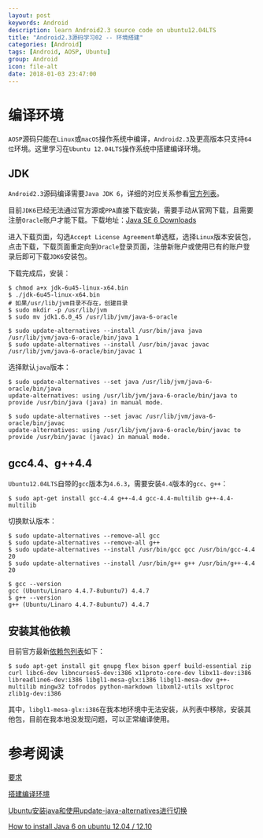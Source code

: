 ```yaml
---
layout: post
keywords: Android
description: learn Android2.3 source code on ubuntu12.04LTS
title: "Android2.3源码学习02 -- 环境搭建"
categories: [Android]
tags: [Android, AOSP, Ubuntu]
group: Android
icon: file-alt
date: 2018-01-03 23:47:00
---
```


# 编译环境

`AOSP`源码只能在`Linux`或`macOS`操作系统中编译，`Android2.3`及更高版本只支持`64位`环境。这里学习在`Ubuntu 12.04LTS`操作系统中搭建编译环境。

## JDK

`Android2.3`源码编译需要`Java JDK 6`，详细的对应关系参看[官方列表](https://source.android.com/source/requirements#jdk)。

目前`JDK6`已经无法通过官方源或`PPA`直接下载安装，需要手动从官网下载，且需要注册`Oracle`账户才能下载。下载地址：[Java SE 6 Downloads](http://www.oracle.com/technetwork/java/javase/downloads/java-archive-downloads-javase6-419409.html)

<!--excerpt-->

进入下载页面，勾选`Accept License Agreement`单选框，选择`Linux`版本安装包，点击下载，下载页面重定向到`Oracle`登录页面，注册新账户或使用已有的账户登录后即可下载`JDK6`安装包。

下载完成后，安装：

    $ chmod a+x jdk-6u45-linux-x64.bin
    $ ./jdk-6u45-linux-x64.bin
    # 如果/usr/lib/jvm目录不存在，创建目录
    $ sudo mkdir -p /usr/lib/jvm
    $ sudo mv jdk1.6.0_45 /usr/lib/jvm/java-6-oracle

    $ sudo update-alternatives --install /usr/bin/java java /usr/lib/jvm/java-6-oracle/bin/java 1
    $ sudo update-alternatives --install /usr/bin/javac javac /usr/lib/jvm/java-6-oracle/bin/javac 1

选择默认`java`版本：

    $ sudo update-alternatives --set java /usr/lib/jvm/java-6-oracle/bin/java
    update-alternatives: using /usr/lib/jvm/java-6-oracle/bin/java to provide /usr/bin/java (java) in manual mode.

    $ sudo update-alternatives --set javac /usr/lib/jvm/java-6-oracle/bin/javac
    update-alternatives: using /usr/lib/jvm/java-6-oracle/bin/javac to provide /usr/bin/javac (javac) in manual mode.

## gcc4.4、g++4.4

`Ubuntu12.04LTS`自带的`gcc`版本为`4.6.3`，需要安装`4.4`版本的`gcc`、`g++`：

    $ sudo apt-get install gcc-4.4 g++-4.4 gcc-4.4-multilib g++-4.4-multilib

切换默认版本：

    $ sudo update-alternatives --remove-all gcc
    $ sudo update-alternatives --remove-all g++
    $ sudo update-alternatives --install /usr/bin/gcc gcc /usr/bin/gcc-4.4 20
    $ sudo update-alternatives --install /usr/bin/g++ g++ /usr/bin/g++-4.4 20

    $ gcc --version
    gcc (Ubuntu/Linaro 4.4.7-8ubuntu7) 4.4.7
    $ g++ --version
    g++ (Ubuntu/Linaro 4.4.7-8ubuntu7) 4.4.7

## 安装其他依赖

目前官方最新[依赖包列表](https://source.android.com/source/initializing#installing-required-packages-ubuntu-1204)如下：

    $ sudo apt-get install git gnupg flex bison gperf build-essential zip curl libc6-dev libncurses5-dev:i386 x11proto-core-dev libx11-dev:i386 libreadline6-dev:i386 libgl1-mesa-glx:i386 libgl1-mesa-dev g++-multilib mingw32 tofrodos python-markdown libxml2-utils xsltproc zlib1g-dev:i386

其中，`libgl1-mesa-glx:i386`在我本地环境中无法安装，从列表中移除，安装其他包，目前在我本地没发现问题，可以正常编译使用。

# 参考阅读

[要求](https://source.android.com/source/requirements)

[搭建编译环境](https://source.android.com/source/initializing)

[Ubuntu安装java和使用update-java-alternatives进行切换](https://faner.gitlab.io/blog/2017/07/22/ubuntu%E5%AE%89%E8%A3%85%E5%92%8C%E5%88%87%E6%8D%A2JDK/)

[How to install Java 6 on ubuntu 12.04 / 12.10](https://warpedtimes.wordpress.com/2012/11/22/how-to-install-java-6-on-ubuntu-12-04-12-10/)